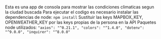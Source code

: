 Esta es una app de consola para mostrar las condiciones climaticas segun la ciudad buscada
Para ejecutar el codigo es necesario instalar las dependencias de node:
`npm install`
Sustituir las keys MAPBOX_KEY, OPENWEATHER_KEY por las keys propias de la persona en la API
Paquetes node utilizados:
`"axios": "^0.21.1",
"colors": "^1.4.0",
"dotenv": "^9.0.0",
"inquirer": "^8.0.0" `
